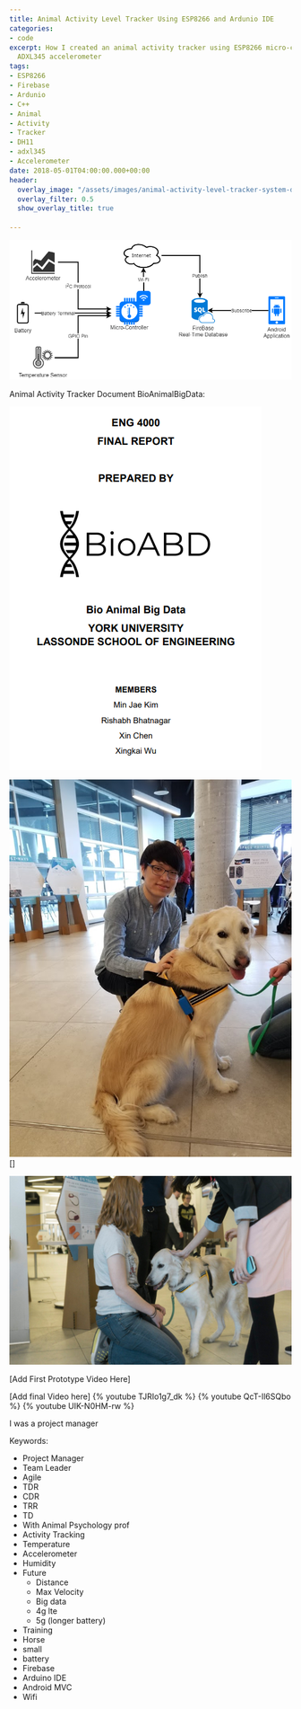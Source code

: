 ```yaml
---
title: Animal Activity Level Tracker Using ESP8266 and Ardunio IDE
categories:
- code
excerpt: How I created an animal activity tracker using ESP8266 micro-controller and
  ADXL345 accelerometer
tags:
- ESP8266
- Firebase
- Ardunio
- C++
- Animal
- Activity
- Tracker
- DH11
- adxl345
- Accelerometer
date: 2018-05-01T04:00:00.000+00:00
header:
  overlay_image: "/assets/images/animal-activity-level-tracker-system-diagram.png"
  overlay_filter: 0.5
  show_overlay_title: true

---
```

![](/assets/images/animal-activity-level-tracker-system-diagram.png)

Animal Activity Tracker Document BioAnimalBigData:

[![](/assets/images/ENG4000-Final-Report-BioABD-thumbnail.png)](/files/ENG4000-Final-Report-BioABD.pdf)

![Dog with activity level tracker beside myself](/assets/images/animal-activity-level-tracker-dog-mj.jpg)\[\]

![Dog wearing activity level tracker beside its owner](/assets/images/animal-activity-level-tracker-dog-trainer.jpg)

\[Add First Prototype Video Here\]

\[Add final Video here\]
{% youtube TJRIo1g7_dk %}
{% youtube QcT-Il6SQbo %}
{% youtube UIK-N0HM-rw %}

I was a project manager

Keywords:

* Project Manager
* Team Leader
* Agile
* TDR
* CDR
* TRR
* TD
* With Animal Psychology prof
* Activity Tracking
* Temperature
* Accelerometer
* Humidity
* Future
  * Distance
  * Max Velocity
  * Big data
  * 4g lte
  * 5g (longer battery)
* Training
* Horse
* small
* battery
* Firebase
* Arduino IDE
* Android MVC
* Wifi